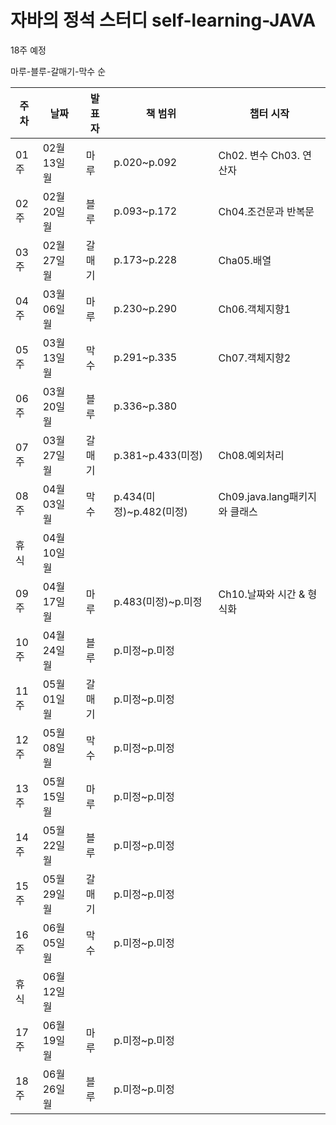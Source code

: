 # 자바의 정석 스터디 self-learning-JAVA
 
18주 예정 

마루-블루-갈매기-막수 순
 
|주차|날짜|발표자|책 범위| 챕터 시작 |
|--|--|--|--|--|
|01주|02월13일 월|마루|p.020~p.092| Ch02. 변수 Ch03. 연산자|
|02주|02월20일 월|블루|p.093~p.172| Ch04.조건문과 반복문|
|03주|02월27일 월|갈매기|p.173~p.228| Cha05.배열 |
|04주|03월06일 월|마루|p.230~p.290| Ch06.객체지향1 |
|05주|03월13일 월|막수|p.291~p.335| Ch07.객체지향2 |
|06주|03월20일 월|블루|p.336~p.380| |
|07주|03월27일 월|갈매기|p.381~p.433(미정)| Ch08.예외처리 |
|08주|04월03일 월|막수|p.434(미정)~p.482(미정)| Ch09.java.lang패키지와 클래스 |
|휴식|04월10일 월| | | |
|09주|04월17일 월|마루|p.483(미정)~p.미정| Ch10.날짜와 시간 & 형식화 |
|10주|04월24일 월|블루|p.미정~p.미정| |
|11주|05월01일 월|갈매기|p.미정~p.미정| |
|12주|05월08일 월|막수|p.미정~p.미정| |
|13주|05월15일 월|마루|p.미정~p.미정| |
|14주|05월22일 월|블루|p.미정~p.미정| |
|15주|05월29일 월|갈매기|p.미정~p.미정| |
|16주|06월05일 월|막수|p.미정~p.미정| |
|휴식|06월12일 월| | |  |
|17주|06월19일 월|마루|p.미정~p.미정| |
|18주|06월26일 월|블루|p.미정~p.미정| |


